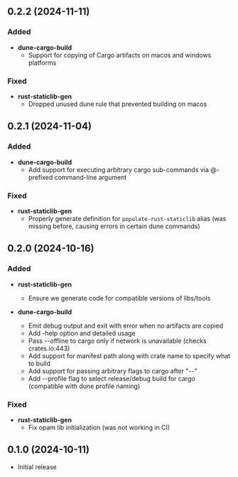 ## 0.2.2 (2024-11-11)

### Added

- **dune-cargo-build**
  - Support for copying of Cargo artifacts on macos and windows platforms

### Fixed

- **rust-staticlib-gen**
  - Dropped unused dune rule that prevented building on macos

## 0.2.1 (2024-11-04)

### Added

- **dune-cargo-build**
  - Add support for executing arbitrary cargo sub-commands via @-prefixed command-line argument

### Fixed

- **rust-staticlib-gen**
  - Properly generate definition for `populate-rust-staticlib` alias (was
    missing before, causing errors in certain dune commands)

## 0.2.0 (2024-10-16)

### Added

- **rust-staticlib-gen**
  - Ensure we generate code for compatible versions of libs/tools

- **dune-cargo-build**
  - Emit debug output and exit with error when no artifacts are copied
  - Add -help option and detailed usage
  - Pass --offline to cargo only if network is unavailable (checks crates.io:443)
  - Add support for manifest path along with crate name to specify what to build
  - Add support for passing arbitrary flags to cargo after "--"
  - Add --profile flag to select release/debug build for cargo (compatible with dune profile naming)

### Fixed

- **rust-staticlib-gen**
  - Fix opam lib initialization (was not working in CI)

## 0.1.0 (2024-10-11)

* Initial release

